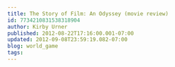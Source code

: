 ```yaml
---
title: The Story of Film: An Odyssey (movie review)
id: 7734210831538318904
author: Kirby Urner
published: 2012-08-22T17:16:00.001-07:00
updated: 2012-09-08T23:59:19.082-07:00
blog: world_game
tags: 
---
```


